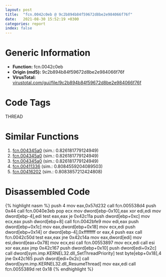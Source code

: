```yaml
---
layout: post
title:  "fcn.0042c0eb @ 9c2b894b84f59672d8be2e984066f76f"
date:   2021-08-30 15:52:19 +0300
categories: report
index: false
---
```


# Generic Information
- **Function:** fcn.0042c0eb
- **Origin (md5):** 9c2b894b84f59672d8be2e984066f76f
- **VirusTotal:** [virustotal.com/gui/file/9c2b894b84f59672d8be2e984066f76f][virustotal_ref]

# Code Tags
<span class="tag" id="THREAD">THREAD</span>


# Similar Functions

1. [fcn.004345a0][similar_1_ref] (sim.: 0.826181779124949)
2. [fcn.004345a0][similar_2_ref] (sim.: 0.826181779124949)
3. [fcn.004345a0][similar_3_ref] (sim.: 0.826181779124949)
4. [fcn.00411336][similar_4_ref] (sim.: 0.8084559204089503)
5. [fcn.00416202][similar_5_ref] (sim.: 0.8083857212424808)


# Disassembled Code

{% highlight nasm %}
push 4
mov eax,0x57d232
call fcn.005538d4
push 0x44
call fcn.0040e3eb
pop ecx
mov dword[ebp-0x10],eax
xor edi,edi
mov dword[ebp-4],edi
test eax,eax
je 0x42c11a
push dword[ebp+0xc]
mov ecx,eax
push dword[ebp+8]
call fcn.0042bfe9
mov edi,eax
push dword[ebp+0x1c]
mov eax,dword[ebp+0x18]
mov ecx,edi
push dword[ebp+0x14]
or dword[ebp-4],0xffffffff
or eax,4
push eax
call fcn.0042c50d
test eax,eax
jne 0x42c14a
mov eax,dword[edi]
mov esi,dword[eax+0x78]
mov ecx,esi
call fcn.00553897
mov ecx,edi
call esi
xor eax,eax
jmp 0x42c167
push dword[ebp+0x10]
push dword[edi+0x2c]
call dword[sym.imp.KERNEL32.dll_SetThreadPriority]
test byte[ebp+0x18],4
jne 0x42c165
push dword[edi+0x2c]
call dword[sym.imp.KERNEL32.dll_ResumeThread]
mov eax,edi
call fcn.0055389d
ret 0x18
{% endhighlight %}


[similar_1_ref]: /report/fcn.004345a0@ff219f45286905b4a87327ca719363be
[similar_2_ref]: /report/fcn.004345a0@8e21fa3f0489a6a256cf202e57f712bc
[similar_3_ref]: /report/fcn.004345a0@44e1ffcf4e71f4505c09d520fd75f1e4
[similar_4_ref]: /report/fcn.00411336@7b00dd8f2abf54a73bfb09681334ff78
[similar_5_ref]: /report/fcn.00416202@a1c6b07868a0eea8f4ee5a872aa71909
[virustotal_ref]: https://www.virustotal.com/gui/file/9c2b894b84f59672d8be2e984066f76f
